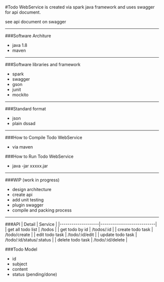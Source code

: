 #Todo WebService is created via spark java framework and uses swagger for api document. 

see api document on swagger 
___

###Software Architure 
- java 1.8
- maven
___

###Software libraries and framework
- spark
- swagger
- gson
- junit
- mockito

___

###Standard format 
- json
- plain dssad

___

###How to Compile Todo WebService
- via maven

###How to Run Todo WebService
- java -jar xxxxx.jar

___

###WIP (work in progress)
- design architecture
- create api
- add unit testing
- plugin swagger 
- compile and packing process

___

###API 
|       Detail       |          Service           |
|--------------------|----------------------------|
| get all todo list  |   /todos                   |
| get todo by id     |   /todos/:id               |
| create todo task   |   /todo/create             |
| edit todo task     |   /todo/:id/edit           |
| update todo task   |   /todo/:id/status/:status |
| delete todo task   |   /todo/:id/delete         |

###Todo Model
- id
- subject
- content
- status (pending/done)
